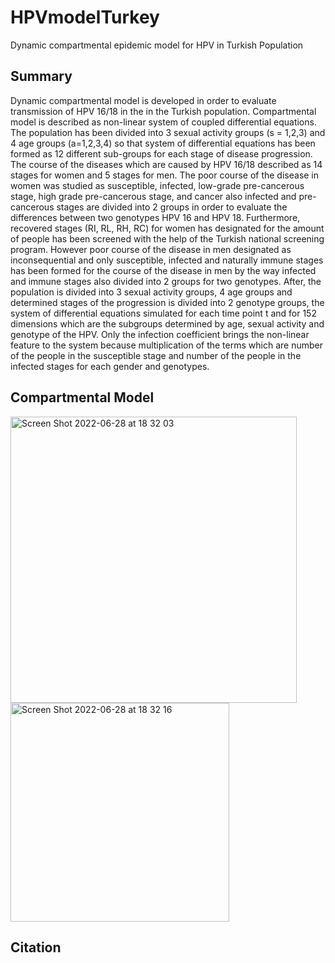# HPVmodelTurkey
Dynamic compartmental epidemic model for HPV in Turkish Population 


## Summary


Dynamic compartmental model is developed in order to evaluate transmission of HPV 16/18 in the in the Turkish population. Compartmental model is described 
as non-linear system of coupled differential equations. The population has been divided into 3 sexual activity groups (s = 1,2,3) and 4 age groups 
(a=1,2,3,4) so that system of differential equations has been formed as 12 different sub-groups for each stage of disease progression. The course of the 
diseases which are caused by HPV 16/18 described as 14 stages for women and 5 stages for men. The poor course of the disease in women was studied as 
susceptible, infected, low-grade pre-cancerous stage, high grade pre-cancerous stage, and cancer also infected and pre-cancerous stages are divided into 2 
groups in order to evaluate the differences between two genotypes HPV 16 and HPV 18. Furthermore, recovered stages (RI, RL, RH, RC) for women has 
designated for the amount of people has been screened with the help of the Turkish national screening program. However poor course of the disease in men 
designated as inconsequential and only susceptible, infected and naturally immune stages has been formed for the course of the disease in men by the way 
infected and immune stages also divided into 2 groups for two genotypes. After, the population is divided into 3 sexual activity groups, 4 age groups and 
determined stages of the progression is divided into 2 genotype groups, the system of differential equations simulated for each time point t and for 152 
dimensions which are the subgroups determined by age, sexual activity and genotype of the HPV. Only the infection coefficient brings the non-linear feature 
to the system because multiplication of the terms which are number of the people in the susceptible stage and number of the people in the infected stages 
for each gender and genotypes.


## Compartmental Model

<img width="458" alt="Screen Shot 2022-06-28 at 18 32 03" src="https://user-images.githubusercontent.com/74323712/176220263-03278b22-b638-45b4-8051-4d3814bd239f.png">

<img width="350" alt="Screen Shot 2022-06-28 at 18 32 16" src="https://user-images.githubusercontent.com/74323712/176220298-eeffcf5c-1144-42c3-b62e-c1d05647819c.png">

## Citation


